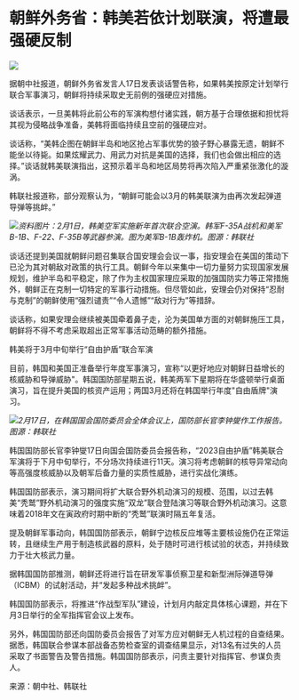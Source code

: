# 朝鲜外务省：韩美若依计划联演，将遭最强硬反制

![](https://inews.gtimg.com/newsapp_bt/0/15671120593/1000)

据朝中社报道，朝鲜外务省发言人17日发表谈话警告称，如果韩美按原定计划举行联合军事演习，朝鲜将持续采取史无前例的强硬应对措施。

谈话表示，一旦美韩将此前公布的军演构想付诸实践，朝方基于合理依据和担忧将其视为侵略战争准备，美韩将面临持续且空前的强硬应对。

谈话称，“美韩企图在朝鲜半岛和地区抢占军事优势的狼子野心暴露无遗，朝鲜不能坐以待毙。如果炫耀武力、用武力对抗是美国的选择，我们也会做出相应的选择。”谈话就韩美联演指出，这预示着半岛和地区局势将再次陷入严重紧张激化的漩涡。

韩联社报道称，部分观察认为，“朝鲜可能会以3月的韩美联演为由再次发起弹道导弹等挑衅。”

![](https://inews.gtimg.com/newsapp_bt/0/15671120621/1000)_资料图片：2月1日，韩美空军实施新年首次联合空演。韩军F-35A战机和美军B-1B、F-22、F-35B等武器参演。图为美军B-1B轰炸机。图源：韩联社_

谈话还提到美国就朝鲜问题召集联合国安理会会议一事，指安理会在美国的策动下已沦为其对朝敌对政策的执行工具。朝鲜今年以来集中一切力量努力实现国家发展规划，维护半岛和平稳定，除了作为主权国家理应采取的加强国防实力等正常措施外，朝鲜正在克制一切特定的军事行动措施。但尽管如此，安理会仍对保持“忍耐与克制”的朝鲜使用“强烈谴责”“令人遗憾”“敌对行为”等措辞。

谈话称，如果安理会继续被美国牵着鼻子走，沦为美国单方面的对朝鲜施压工具，朝鲜将不得不考虑采取超出正常军事活动范畴的额外措施。

韩美将于3月中旬举行“自由护盾”联合军演

目前，韩国和美国正准备举行年度军事演习，宣称“以更好地应对朝鲜日益增长的核威胁和导弹威胁"。韩国国防部星期五说，韩美两军下星期将在华盛顿举行桌面演习，旨在提升美国的核资产运用；两国3月还将在韩国举行年度"自由盾牌"演习。

![](https://inews.gtimg.com/newsapp_bt/0/15671120616/1000)_2月17日，在韩国国会国防委员会全体会议上，国防部长官李钟燮作工作报告。图源：韩联社_

韩国国防部长官李钟燮17日向国会国防委员会报告称，“2023自由护盾”韩美联合军演将于下月中旬举行，不分场次持续进行11天。演习将考虑朝鲜的核导异常动向等高强度核威胁以及朝军后备力量的实质性威胁，进行实战化演练。

韩国国防部表示，演习期间将扩大联合野外机动演习的规模、范围，以过去韩美“秃鹫”野外机动演习的强度实施“双龙”联合登陆演习等联合野外机动演习。这意味着2018年文在寅政府时期中断的“秃鹫”联演时隔五年复活。

提及朝鲜军事动向，韩国国防部表示，朝鲜宁边核反应堆等主要核设施仍在正常运转，且继续生产用于制造核武器的原料，处于随时可进行核试验的状态，并持续致力于壮大核武力量。

据韩国国防部推测，朝鲜还将进行旨在研发军事侦察卫星和新型洲际弹道导弹（ICBM）的试射活动，并“发起多种战术挑衅”。

韩国国防部表示，将推进“作战型军队”建设，计划月内敲定具体核心课题，并在下月3日举行的全军指挥官会议上发布。

另外，韩国国防部还向国防委员会报告了对军方应对朝鲜无人机过程的自查结果。据悉，韩国联合参谋本部战备态势检查室的调查结果显示，对13名有过失的人员采取了书面警告及警告措施。韩国国防部表示，问责主要针对指挥官、参谋负责人。

来源：朝中社、韩联社

